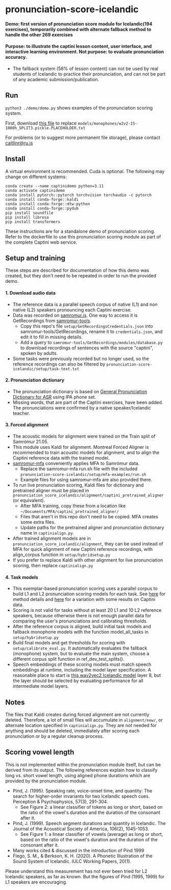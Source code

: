 # pronunciation-score-icelandic
#### Demo: first version of pronunciation score module for Icelandic(194 exercises), temporarily combined with alternate fallback method to handle the other 269 exercises

#### Purpose: to illustrate the captini lesson content, user interface, and interactive learning environment. Not purpose: to evaluate pronunciation accuracy. 
- The fallback system (58% of lesson content) can not be used by real students of Icelandic to practice their pronunciation, and can not be part of any academic submission/publication.

## Run
`python3 ./demo/demo.py` shows examples of the pronunciation scoring system.

First, download [this file](https://drive.google.com/file/d/1kPbGDGSAMuyEGdfW5N29fk3pEXjS2n1G/view?usp=share_link) to replace `models/monophones/w2v2-IS-1000h_SPLIT3.pickle.PLACEHOLDER.txt`

For problems (or to suggest more permanent file storage), please contact caitlinr@ru.is

## Install

A virtual environment is recommended. Cuda is optional. The following may change on different systems:
```
conda create --name captinidemo python=3.11
conda activate captinidemo
conda install pytorch::pytorch torchvision torchaudio -c pytorch
conda install conda-forge::kaldi
conda install conda-forge::dtw-python
conda install conda-forge::pydub
pip install soundfile
pip install librosa
pip install transformers
```

These instructions are for a standalone demo of pronunciation
scoring. Refer to the dockerfile to use this pronunciation scoring module as
part of the complete Captini web service.


## Setup and training
These steps are described for documentation of how this demo was
created, but they don't need to be repeated in order to run the provided demo.

#### 1. Download audio data
- The reference data is a parallel speech corpus of native (L1) and non native
(L2) speakers pronouncing each Captini exercise.
- Data was recorded on [samromur.is](https://samromur.is/). One way to
  access it is GetRecordings from
  [samromur-tools](https://github.com/cadia-lvl/samromur-tools/).
    - Copy this repo's file `setup/GetRecordingsCredentials.json` into
  samromur-tools/GetRecordings, rename it to `credentials.json`, and edit it
  to fill in missing details.
    - Add a query to `samromur-tools/GetRecordings/modules/database.py` to
  download recordings of sentences with the source "captini", spoken
  by adults.
- Some tasks were previously recorded but no longer used, so the reference
  recordings can also be filtered by `pronunciation-score-icelandic/setup/task-text.txt`

#### 2. Pronunciation dictionary
- The pronunciation dictionary is based on
    [General Pronunciation Dictionary for ASR](https://repository.clarin.is/repository/xmlui/handle/20.500.12537/199)
    using IPA phone set.
- Missing words, that are part of the Captini exercises, have
    been added. The pronunciations were confirmed by a native
    speaker/Icelandic teacher.

#### 3. Forced alignment
- The acoustic models for alignment were trained on the Train split of
Samrómur 21.05.
- This module uses Kaldi for alignment. Montreal Forced Aligner is recommended to train acoustic models for
  alignment, and to align the Captini reference data with the trained model.
- [samromur-mfa](https://github.com/cadia-lvl/samromur-mfa)
conveniently applies MFA to Samrómur data.
    - Replace the samromur-mfa run.sh file with the included
	`pronunciation-score-icelandic/setup/mfa-examples/run.sh`
	- Example files for using samromur-mfa are also provided there.
- To run live pronunciation scoring, Kaldi files for dictionary and
  pretrained aligner must be placed in
  `pronunciation_score_icelandic/alignment/captini_pretrained_aligner`
  (or equivalent).
    - After MFA training, copy these from a location like
	`~/Documents/MFA/captini_pretrained_aligner/`
    - Files that aren't in this repo don't need to be copied. MFA creates some extra files.
	- Update paths for the pretrained aligner and pronunciation dictionary name in `captinialign.py`.
- After trained alignment models are in `pronunciation_score_icelandic/alignment`, they
  can be used instead of MFA for quick alignment of new Captini
  reference recordings, with
  align_corpus function in `setup/hybridsetup.py`
- If you prefer to replace Kaldi with other alignment for live
  pronunciation scoring, then replace `captinialign.py`

#### 4. Task models
- This exemplar-based pronunciation scoring uses a parallel corpus to
build L1 and L2 pronunciation scoring models for each task. See [here](https://ieeexplore.ieee.org/document/10095033) for
method details and
[here](https://www.isca-archive.org/interspeech_2023/richter23b_interspeech.pdf)
for a variation with some results on Captini data.
- Scoring is not valid for tasks without at least 20 L1 and 10 L2 reference
  speakers, because otherwise there is not enough parallel data for
  comparing the user's pronunciations and calibrating thresholds.
- After the reference corpus is aligned, build initial task 
models and fallback monophone models with the function model\_all\_tasks in `setup/hybridsetup.py`
- Build final models and get thresholds for scoring with
  `setup/calibrate_eval.py`. It automatically evaluates the fallback
  (monophone) system, but to evaluate the main system, choose a
  different corpus split function in ref\_dev\_test\_splits().
- Speech embeddings of these scoring models must match speech
  embeddings at runtime, including the model layer specification. A reasonable place to start is [this wav2vec2
  Icelandic model](https://huggingface.co/carlosdanielhernandezmena/wav2vec2-large-xlsr-53-icelandic-ep10-1000h)
  layer 8, but the layer should be selected by evaluating performance
  for all intermediate model layers.

## Notes
The files that Kaldi creates during forced alignment are not currently deleted. 
Therefore, a lot of small files will accumulate in `alignment/new/`, or alternate
location specified in `captinialign.py`.
They are not needed for anything and should be deleted, immediately
after scoring each pronunciation or by a regular cleanup process.


## Scoring vowel length
This is not implemented within the pronunciation module itself, but
can be derived from its output. The following references explain how
to classify long vs. short vowel length, using aligned phone durations
which are provided by the pronunciation module.


- Pind, J. (1995). Speaking rate, voice-onset time, and quantity: The search for higher-order invariants for two Icelandic speech cues. Perception & Psychophysics, 57(3), 291-304.
   - See Figure 2: a linear classifier of tokens as long or short, based on the ratio of the vowel's duration and the duration of the consonant after it.
- Pind, J. (1999). Speech segment durations and quantity in Icelandic. The Journal of the Acoustical Society of America, 106(2), 1045-1053.
   - See Figure 1: a linear classifier of vowels (average) as long or short, based on the ratio of the vowel's duration and the duration of the consonant after it.
- Many works cited & discussed in the introduction of Pind 1999
- Flego, S. M., & Berkson, K. H. (2020). A Phonetic Illustration of the Sound System of Icelandic. IULC Working Papers, 20(1).

Please understand this measurement has not ever been tried for L2 Icelandic speakers, as far as known. But the figures of Pind (1995, 1999) for L1 speakers are encouraging.


